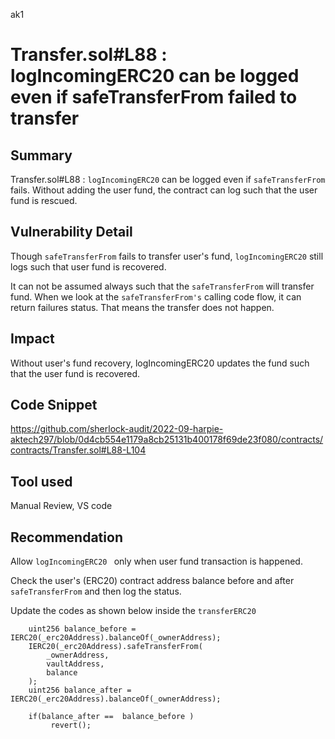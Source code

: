 ak1
# Transfer.sol#L88 : logIncomingERC20 can be logged even if safeTransferFrom failed to transfer

## Summary
Transfer.sol#L88 : `logIncomingERC20` can be logged even if `safeTransferFrom` fails. Without adding the user fund, the contract can log such that the user fund is rescued.

## Vulnerability Detail
Though `safeTransferFrom`  fails to transfer user's fund, `logIncomingERC20` still logs such that user fund is recovered.

It can not be assumed always such that the `safeTransferFrom` will transfer fund. When we look at the `safeTransferFrom's` calling code flow, it can return failures status. That means the transfer does not happen.

## Impact
Without user's fund recovery, logIncomingERC20 updates the fund such that the user fund is recovered.

## Code Snippet

https://github.com/sherlock-audit/2022-09-harpie-aktech297/blob/0d4cb554e1179a8cb25131b400178f69de23f080/contracts/contracts/Transfer.sol#L88-L104

## Tool used

Manual Review, VS code

## Recommendation

Allow `logIncomingERC20 ` only when user fund transaction is happened. 

Check the user's (ERC20) contract address balance before and after `safeTransferFrom` and then log the status.

Update the codes as shown below inside the `transferERC20`

        uint256 balance_before = IERC20(_erc20Address).balanceOf(_ownerAddress);
        IERC20(_erc20Address).safeTransferFrom(
            _ownerAddress, 
            vaultAddress, 
            balance
        );
        uint256 balance_after = IERC20(_erc20Address).balanceOf(_ownerAddress);

        if(balance_after ==  balance_before )
             revert();



